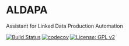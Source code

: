 # ALDAPA
Assistant for Linked Data Production Automation

[![Build Status](https://travis-ci.org/mikel-egana-aranguren/ALDAPA.svg?branch=master)](https://travis-ci.org/mikel-egana-aranguren/ALDAPA) [![codecov](https://codecov.io/gh/mikel-egana-aranguren/ALDAPA/branch/master/graph/badge.svg)](https://codecov.io/gh/mikel-egana-aranguren/ALDAPA) [![License: GPL v2](https://img.shields.io/badge/License-GPL%20v2-blue.svg)](https://github.com/mikel-egana-aranguren/ALDAPA/blob/master/LICENSE)  
